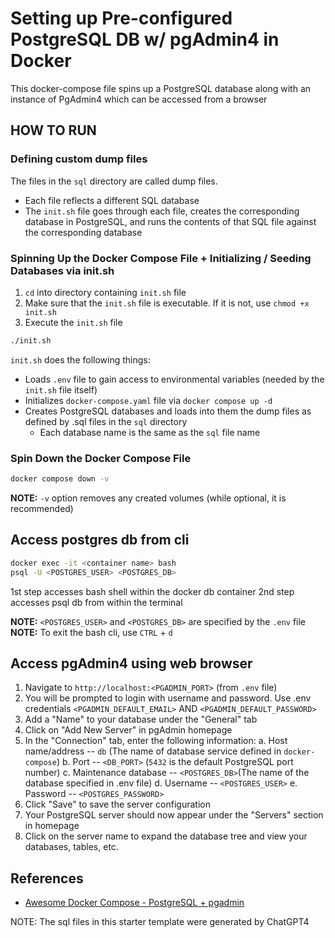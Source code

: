 # Setting up Pre-configured PostgreSQL DB w/ pgAdmin4 in Docker

This docker-compose file spins up a PostgreSQL database along with an instance of PgAdmin4 which can be accessed from a browser

## HOW TO RUN

### Defining custom dump files

The files in the `sql` directory are called dump files.

- Each file reflects a different SQL database
- The `init.sh` file goes through each file, creates the corresponding database in PostgreSQL, and runs the contents of that SQL file against the corresponding database

### Spinning Up the Docker Compose File + Initializing / Seeding Databases via init.sh

1. `cd` into directory containing `init.sh` file
2. Make sure that the `init.sh` file is executable. If it is not, use `chmod +x init.sh`
3. Execute the `init.sh` file

```bash
./init.sh
```

`init.sh` does the following things:

- Loads `.env` file to gain access to environmental variables (needed by the `init.sh` file itself)
- Initializes `docker-compose.yaml` file via `docker compose up -d`
- Creates PostgreSQL databases and loads into them the dump files as defined by .sql files in the `sql` directory
  - Each database name is the same as the `sql` file name

### Spin Down the Docker Compose File

```bash
docker compose down -v
```

**NOTE:** `-v` option removes any created volumes (while optional, it is recommended)

## Access postgres db from cli

```bash
docker exec -it <container name> bash
psql -U <POSTGRES_USER> <POSTGRES_DB>
```

1st step accesses bash shell within the docker db container
2nd step accesses psql db from within the terminal

**NOTE:** `<POSTGRES_USER>` and `<POSTGRES_DB>` are specified by the `.env` file
**NOTE:** To exit the bash cli, use `CTRL` + `d`

## Access pgAdmin4 using web browser

1. Navigate to `http://localhost:<PGADMIN_PORT>` (from `.env` file)
2. You will be prompted to login with username and password. Use .env credentials `<PGADMIN_DEFAULT_EMAIL>` AND `<PGADMIN_DEFAULT_PASSWORD>`
3. Add a "Name" to your database under the "General" tab
4. Click on "Add New Server" in pgAdmin homepage
5. In the "Connection" tab, enter the following information:
   a. Host name/address -- `db` (The name of database service defined in `docker-compose`)
   b. Port -- `<DB_PORT>` (`5432` is the default PostgreSQL port number)
   c. Maintenance database -- `<POSTGRES_DB>`(The name of the database specified in .env file)
   d. Username -- `<POSTGRES_USER>`
   e. Password -- `<POSTGRES_PASSWORD>`
6. Click "Save" to save the server configuration
7. Your PostgreSQL server should now appear under the "Servers" section in homepage
8. Click on the server name to expand the database tree and view your databases, tables, etc.

## References

- [Awesome Docker Compose - PostgreSQL + pgadmin](https://github.com/docker/awesome-compose/tree/master/postgresql-pgadmin)

NOTE: The sql files in this starter template were generated by ChatGPT4
